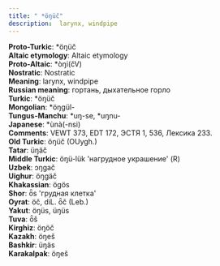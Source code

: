```yaml
---
title: " *öŋüč"
description:  larynx, windpipe
---
```


<strong>Proto-Turkic</strong>:  *öŋüč<br>
<strong>Altaic etymology</strong>:  Altaic etymology<br>
<strong> Proto-Altaic</strong>:  *òŋi(čV)<br>
<strong>Nostratic</strong>:  Nostratic<br>
<strong>Meaning</strong>:  larynx, windpipe<br>
<strong>Russian meaning</strong>:  гортань, дыхательное горло<br>
<strong>Turkic</strong>:  *öŋüč<br>
<strong>Mongolian</strong>:  *öŋgül-<br>
<strong>Tungus-Manchu</strong>:  *uŋ-se, *uŋnu-<br>
<strong>Japanese</strong>:  *ùnà(-nsi)<br>
<strong>Comments</strong>:  VEWT 373, EDT 172, ЭСТЯ 1, 536, Лексика 233.<br>
<strong>Old Turkic</strong>:  öŋüč (OUygh.)<br>
<strong>Tatar</strong>:  üŋäč<br>
<strong>Middle Turkic</strong>:  öŋü-lük 'нагрудное украшение' (R)<br>
<strong>Uzbek</strong>:  ɔŋgač<br>
<strong>Uighur</strong>:  öŋgäč<br>
<strong>Khakassian</strong>:  ögös<br>
<strong>Shor</strong>:  ȫs 'грудная клетка'<br>
<strong>Oyrat</strong>:  öč, diL. ȫč (Leb.)<br>
<strong>Yakut</strong>:  öŋüs, üŋüs<br>
<strong>Tuva</strong>:  ȫš<br>
<strong>Kirghiz</strong>:  öŋöč<br>
<strong>Kazakh</strong>:  öŋeš<br>
<strong>Bashkir</strong>:  üŋäs<br>
<strong>Karakalpak</strong>:  öŋeš<br>


